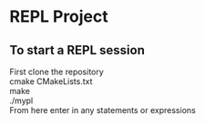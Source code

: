 # REPL Project

## To start a REPL session
First clone the repository <br>
cmake CMakeLists.txt <br>
make<br>
./mypl<br>
From here enter in any statements or expressions
